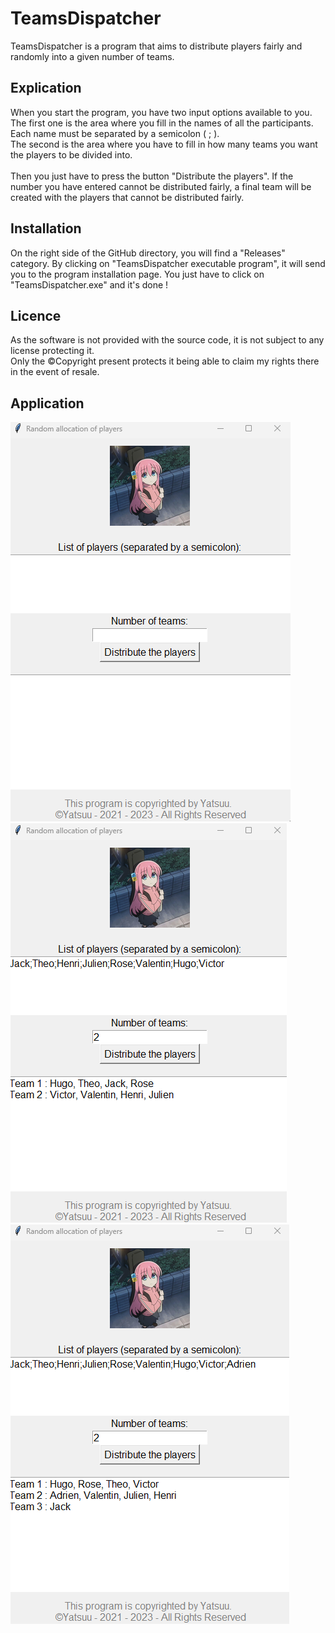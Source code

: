 # TeamsDispatcher
TeamsDispatcher is a program that aims to distribute players fairly and randomly into a given number of teams.

## Explication
When you start the program, you have two input options available to you. <br>
The first one is the area where you fill in the names of all the participants. Each name must be separated by a semicolon ( ; ). <br>
The second is the area where you have to fill in how many teams you want the players to be divided into. <br>
<br>
Then you just have to press the button "Distribute the players". If the number you have entered cannot be distributed fairly, a final team will be created with the players that cannot be distributed fairly.

## Installation
On the right side of the GitHub directory, you will find a "Releases" category. By clicking on "TeamsDispatcher executable program", it will send you to the program installation page. You just have to click on "TeamsDispatcher.exe" and it's done !

## Licence
As the software is not provided with the source code, it is not subject to any license protecting it. <br>
Only the ©Copyright present protects it being able to claim my rights there in the event of resale.

## Application
![App Screenshot](https://github.com/Yatsuuw/TeamsDispatcher/blob/master/images/image1.png?raw=true)
<br>
![App Screenshot 2](https://github.com/Yatsuuw/TeamsDispatcher/blob/master/images/image2.png?raw=true)
<br>
![App Screenshot 3](https://github.com/Yatsuuw/TeamsDispatcher/blob/master/images/image3.png?raw=true)
